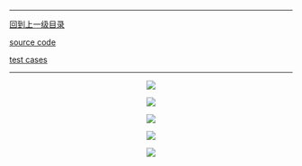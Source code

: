 ----------
[回到上一级目录](https://zhaochenyou.github.io/Way-to-Algorithm/Chapter-2/)

[source code](https://github.com/zhaochenyou/Way-to-Algorithm/blob/master/Chapter-2/src/DancingLinks.hpp)

[test cases](https://github.com/zhaochenyou/Way-to-Algorithm/blob/master/Chapter-2/src/DancingLinks.cpp)

----------
<p align="center"><img src="https://github.com/zhaochenyou/Way-to-Algorithm/raw/master/Chapter-2/res/DancingLinks1.png" /></p>
<p align="center"><img src="https://github.com/zhaochenyou/Way-to-Algorithm/raw/master/Chapter-2/res/DancingLinks2.png" /></p>
<p align="center"><img src="https://github.com/zhaochenyou/Way-to-Algorithm/raw/master/Chapter-2/res/DancingLinks3.png" /></p>
<p align="center"><img src="https://github.com/zhaochenyou/Way-to-Algorithm/raw/master/Chapter-2/res/DancingLinks4.png" /></p>
<p align="center"><img src="https://github.com/zhaochenyou/Way-to-Algorithm/raw/master/Chapter-2/res/DancingLinks5.png" /></p>

